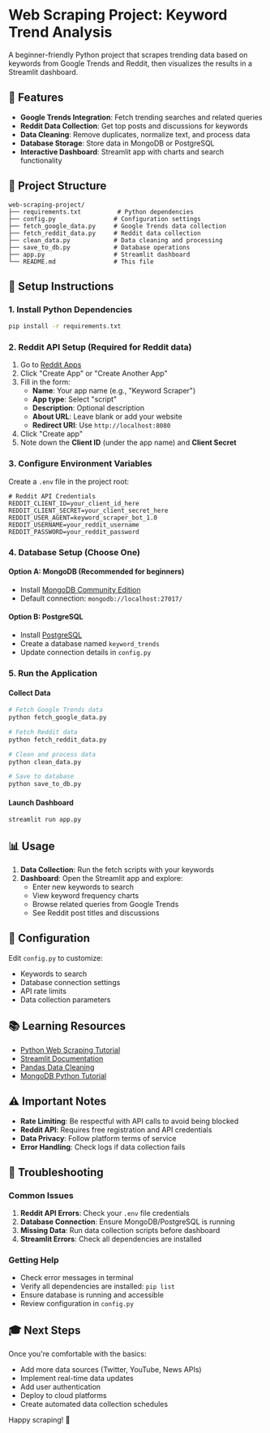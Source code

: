 # Web Scraping Project: Keyword Trend Analysis

A beginner-friendly Python project that scrapes trending data based on keywords from Google Trends and Reddit, then visualizes the results in a Streamlit dashboard.

## 🎯 Features

- **Google Trends Integration**: Fetch trending searches and related queries
- **Reddit Data Collection**: Get top posts and discussions for keywords
- **Data Cleaning**: Remove duplicates, normalize text, and process data
- **Database Storage**: Store data in MongoDB or PostgreSQL
- **Interactive Dashboard**: Streamlit app with charts and search functionality

## 📁 Project Structure

```
web-scraping-project/
├── requirements.txt          # Python dependencies
├── config.py                # Configuration settings
├── fetch_google_data.py     # Google Trends data collection
├── fetch_reddit_data.py     # Reddit data collection
├── clean_data.py            # Data cleaning and processing
├── save_to_db.py            # Database operations
├── app.py                   # Streamlit dashboard
└── README.md                # This file
```

## 🚀 Setup Instructions

### 1. Install Python Dependencies

```bash
pip install -r requirements.txt
```

### 2. Reddit API Setup (Required for Reddit data)

1. Go to [Reddit Apps](https://www.reddit.com/prefs/apps)
2. Click "Create App" or "Create Another App"
3. Fill in the form:
   - **Name**: Your app name (e.g., "Keyword Scraper")
   - **App type**: Select "script"
   - **Description**: Optional description
   - **About URL**: Leave blank or add your website
   - **Redirect URI**: Use `http://localhost:8080`
4. Click "Create app"
5. Note down the **Client ID** (under the app name) and **Client Secret**

### 3. Configure Environment Variables

Create a `.env` file in the project root:

```env
# Reddit API Credentials
REDDIT_CLIENT_ID=your_client_id_here
REDDIT_CLIENT_SECRET=your_client_secret_here
REDDIT_USER_AGENT=keyword_scraper_bot_1.0
REDDIT_USERNAME=your_reddit_username
REDDIT_PASSWORD=your_reddit_password
```

### 4. Database Setup (Choose One)

#### Option A: MongoDB (Recommended for beginners)
- Install [MongoDB Community Edition](https://docs.mongodb.com/manual/installation/)
- Default connection: `mongodb://localhost:27017/`

#### Option B: PostgreSQL
- Install [PostgreSQL](https://www.postgresql.org/download/)
- Create a database named `keyword_trends`
- Update connection details in `config.py`

### 5. Run the Application

#### Collect Data
```bash
# Fetch Google Trends data
python fetch_google_data.py

# Fetch Reddit data
python fetch_reddit_data.py

# Clean and process data
python clean_data.py

# Save to database
python save_to_db.py
```

#### Launch Dashboard
```bash
streamlit run app.py
```

## 📊 Usage

1. **Data Collection**: Run the fetch scripts with your keywords
2. **Dashboard**: Open the Streamlit app and explore:
   - Enter new keywords to search
   - View keyword frequency charts
   - Browse related queries from Google Trends
   - See Reddit post titles and discussions

## 🔧 Configuration

Edit `config.py` to customize:
- Keywords to search
- Database connection settings
- API rate limits
- Data collection parameters

## 📚 Learning Resources

- [Python Web Scraping Tutorial](https://realpython.com/beautiful-soup-web-scraper-python/)
- [Streamlit Documentation](https://docs.streamlit.io/)
- [Pandas Data Cleaning](https://pandas.pydata.org/docs/user_guide/index.html)
- [MongoDB Python Tutorial](https://pymongo.readthedocs.io/en/stable/tutorial.html)

## ⚠️ Important Notes

- **Rate Limiting**: Be respectful with API calls to avoid being blocked
- **Reddit API**: Requires free registration and API credentials
- **Data Privacy**: Follow platform terms of service
- **Error Handling**: Check logs if data collection fails

## 🐛 Troubleshooting

### Common Issues

1. **Reddit API Errors**: Check your `.env` file credentials
2. **Database Connection**: Ensure MongoDB/PostgreSQL is running
3. **Missing Data**: Run data collection scripts before dashboard
4. **Streamlit Errors**: Check all dependencies are installed

### Getting Help

- Check error messages in terminal
- Verify all dependencies are installed: `pip list`
- Ensure database is running and accessible
- Review configuration in `config.py`

## 🎓 Next Steps

Once you're comfortable with the basics:
- Add more data sources (Twitter, YouTube, News APIs)
- Implement real-time data updates
- Add user authentication
- Deploy to cloud platforms
- Create automated data collection schedules

Happy scraping! 🚀 
